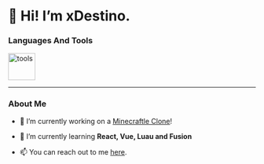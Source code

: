 <h1>👋 Hi! I’m xDestino.</h1>

<h3 align="left">Languages And Tools</h3>
<img src="https://github.com/xDestinoJS/xDestinoJS/assets/39455804/5290924f-2cdf-4c3c-ae25-f92bab3c8157" alt="tools" height="55"/> 

<hr>
<h3>About Me</h3>

- 🔭 I’m currently working on a [Minecraftle Clone](https://github.com/xDestinoJS/Minecraftle)!

- 🌱 I’m currently learning **React, Vue, Luau and Fusion**

- 📫 You can reach out to me [here](mailto:xdestinoo@gmail.com).

<!---
xDestinoJS/xDestinoJS is a ✨ special ✨ repository because its `README.md` (this file) appears on your GitHub profile.
You can click the Preview link to take a look at your changes.
--->
